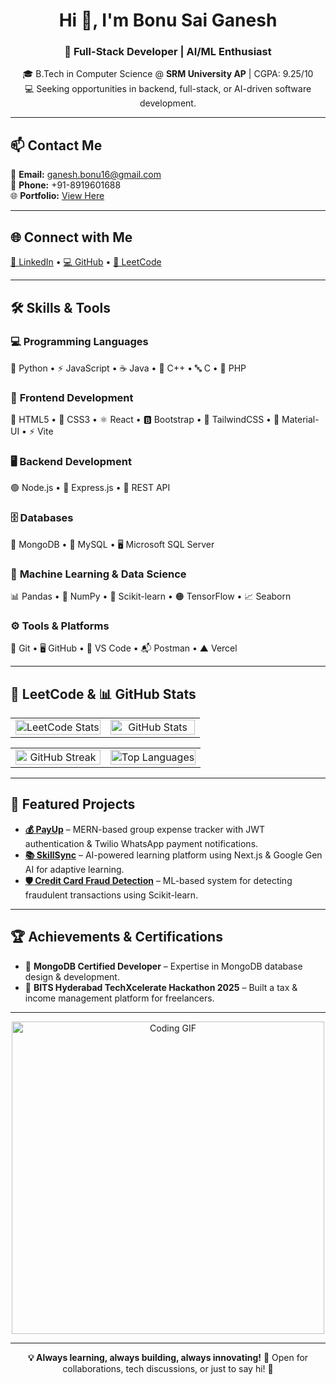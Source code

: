 <h1 align="center">Hi 👋, I'm Bonu Sai Ganesh</h1>
<h3 align="center">🚀 Full-Stack Developer |  AI/ML Enthusiast</h3>
<p align="center">
🎓 B.Tech in Computer Science @ <strong>SRM University AP</strong> | CGPA: 9.25/10 <br>
💻 Seeking opportunities in backend, full-stack, or AI-driven software development.

</p>

---

## 📫 Contact Me
📧 **Email:** [ganesh.bonu16@gmail.com](mailto:ganesh.bonu16@gmail.com)  
📱 **Phone:** +91-8919601688  
🌐 **Portfolio:** [View Here](https://drive.google.com/file/d/1KckhxvdtATBGL7avXaCFxqx6mMKNxvAV/view?usp=sharing)  

---

## 🌐 Connect with Me
<p>
<a href="https://www.linkedin.com/in/bonu-sai-ganesh" target="_blank">🔗 LinkedIn</a> • 
<a href="https://github.com/ganesh9880" target="_blank">💻 GitHub</a> • 
<a href="https://leetcode.com/u/ganesh_9880/" target="_blank">🧠 LeetCode</a>
</p>

---

## 🛠️ Skills & Tools

### 💻 **Programming Languages**
🐍 Python • ⚡ JavaScript • ☕ Java • 💠 C++ • 🔤 C • 🐘 PHP

### 🎨 **Frontend Development**
📄 HTML5 • 🎨 CSS3 • ⚛️ React • 🅱️ Bootstrap • 🌊 TailwindCSS • 🎯 Material-UI • ⚡ Vite

### 🖥️ **Backend Development**
🟢 Node.js • 🚂 Express.js • 🔗 REST API

### 🗄️ **Databases**
🍃 MongoDB • 🐬 MySQL • 🖥️ Microsoft SQL Server

### 🤖 **Machine Learning & Data Science**
📊 Pandas • 🔢 NumPy • 🧠 Scikit-learn • 🟠 TensorFlow • 📈 Seaborn

### ⚙️ **Tools & Platforms**
🔧 Git • 🖥️ GitHub • 📜 VS Code • 📬 Postman • ▲ Vercel

---

## 🧠 LeetCode & 📊 GitHub Stats
<table align="center" width="100%">
<tr>
<td align="center" width="50%">
<a href="https://leetcode.com/u/ganesh_9880/" target="_blank">
<img src="https://leetcard.jacoblin.cool/ganesh_9880?theme=dark&ext=contest" alt="LeetCode Stats" width="100%"/>
</a>
</td>
<td align="center" width="50%">
<a href="https://github.com/ganesh9880" target="_blank">
<img src="https://github-readme-stats.vercel.app/api?username=ganesh9880&show_icons=true&theme=tokyonight" alt="GitHub Stats" width="100%"/>
</a>
</td>
</tr>
</table>

<table align="center" width="100%">
<tr>
<td align="center" width="50%">
<a href="https://github.com/ganesh9880" target="_blank">
<img src="https://github-readme-streak-stats.herokuapp.com/?user=ganesh9880&theme=tokyonight" alt="GitHub Streak" width="100%"/>
</a>
</td>
<td align="center" width="50%">
<a href="https://github.com/ganesh9880" target="_blank">
<img src="https://github-readme-stats.vercel.app/api/top-langs?username=ganesh9880&layout=compact&theme=tokyonight" alt="Top Languages" width="100%"/>
</a>
</td>
</tr>
</table>

---

## 🚀 Featured Projects
- **[💰 PayUp](https://github.com/ganesh9880/PayUp)** – MERN-based group expense tracker with JWT authentication & Twilio WhatsApp payment notifications.  
- **[📚 SkillSync](https://github.com/ganesh9880/SkillSync)** – AI-powered learning platform using Next.js & Google Gen AI for adaptive learning.  
- **[🛡️ Credit Card Fraud Detection](https://github.com/ganesh9880/Credit-Card-Fraud-Detection)** – ML-based system for detecting fraudulent transactions using Scikit-learn.  

---

## 🏆 Achievements & Certifications
- 🥇 **MongoDB Certified Developer** – Expertise in MongoDB database design & development.  
- 🏅 **BITS Hyderabad TechXcelerate Hackathon 2025** – Built a tax & income management platform for freelancers.  

---

<p align="center">
  <img src="https://media.giphy.com/media/qgQUggAC3Pfv687qPC/giphy.gif" width="500" alt="Coding GIF"/>
</p>

---

<div align="center">
  <strong>💡 Always learning, always building, always innovating!</strong>  
  💬 Open for collaborations, tech discussions, or just to say hi! 👋
</div>
